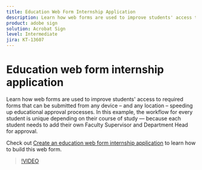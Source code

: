 ```yaml
---
title: Education Web Form Internship Application
description: Learn how web forms are used to improve students' access to required forms
product: adobe sign
solution: Acrobat Sign
level: Intermediate
jira: KT-13607
---
```

# Education web form internship application

Learn how web forms are used to improve students' access to required forms that can be submitted from any device – and any location – speeding up educational approval processes. In this example, the workflow for every student is unique depending on their course of study — because each student needs to add their own Faculty Supervisor and Department Head for approval.

Check out [Create an education web form internship application](usecase-edu-intern-create.md) to learn how to build this web form.

>[!VIDEO](https://video.tv.adobe.com/v/3421773?quality=12&learn=on&hidetitle=true)
